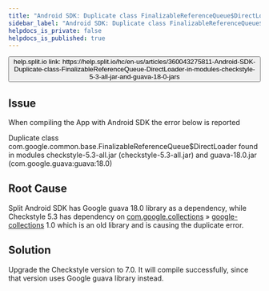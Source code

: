 ```yaml
---
title: "Android SDK: Duplicate class FinalizableReferenceQueue$DirectLoader in modules checkstyle-5.3-all.jar and guava-18.0.jar"
sidebar_label: "Android SDK: Duplicate class FinalizableReferenceQueue$DirectLoader in modules checkstyle-5.3-all.jar and guava-18.0.jar"
helpdocs_is_private: false
helpdocs_is_published: true
---
```


<p>
  <button style={{borderRadius:'8px', border:'1px', fontFamily:'Courier New', fontWeight:'800', textAlign:'left'}}> help.split.io link: https://help.split.io/hc/en-us/articles/360043275811-Android-SDK-Duplicate-class-FinalizableReferenceQueue-DirectLoader-in-modules-checkstyle-5-3-all-jar-and-guava-18-0-jars </button>
</p>

## Issue

When compiling the App with Android SDK the error below is reported

Duplicate class com.google.common.base.FinalizableReferenceQueue$DirectLoader found in modules checkstyle-5.3-all.jar (checkstyle-5.3-all.jar) and guava-18.0.jar (com.google.guava:guava:18.0) 
## Root Cause

Split Android SDK has Google guava 18.0 library as a dependency, while Checkstyle 5.3 has dependency on [com.google.collections](https://mvnrepository.com/artifact/com.google.collections) » [google-collections](https://mvnrepository.com/artifact/com.google.collections/google-collections) 1.0 which is an old library and is causing the duplicate error.

## Solution

Upgrade the Checkstyle version to 7.0. It will compile successfully, since that version uses Google guava library instead.